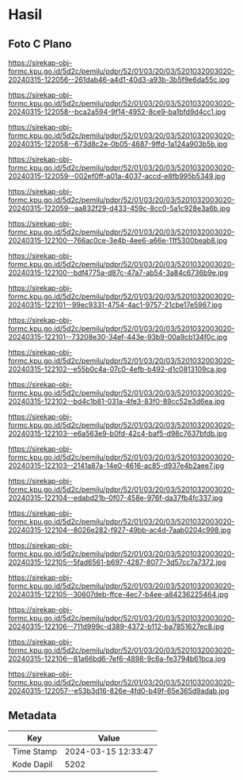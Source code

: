 # Hasil

## Foto C Plano

https://sirekap-obj-formc.kpu.go.id/5d2c/pemilu/pdpr/52/01/03/20/03/5201032003020-20240315-122056--261dab46-a4d1-40d3-a93b-3b5f9e6da55c.jpg

https://sirekap-obj-formc.kpu.go.id/5d2c/pemilu/pdpr/52/01/03/20/03/5201032003020-20240315-122058--bca2a594-9f14-4952-8ce9-ba1bfd9d4cc1.jpg

https://sirekap-obj-formc.kpu.go.id/5d2c/pemilu/pdpr/52/01/03/20/03/5201032003020-20240315-122058--673d8c2e-0b05-4687-9ffd-1a124a903b5b.jpg

https://sirekap-obj-formc.kpu.go.id/5d2c/pemilu/pdpr/52/01/03/20/03/5201032003020-20240315-122059--002ef0ff-a01a-4037-accd-e8fb995b5349.jpg

https://sirekap-obj-formc.kpu.go.id/5d2c/pemilu/pdpr/52/01/03/20/03/5201032003020-20240315-122059--aa832f29-d433-459c-8cc0-5a1c928e3a6b.jpg

https://sirekap-obj-formc.kpu.go.id/5d2c/pemilu/pdpr/52/01/03/20/03/5201032003020-20240315-122100--766ac0ce-3e4b-4ee6-a66e-11f5300beab8.jpg

https://sirekap-obj-formc.kpu.go.id/5d2c/pemilu/pdpr/52/01/03/20/03/5201032003020-20240315-122100--bdf4775a-d87c-47a7-ab54-3a84c6736b9e.jpg

https://sirekap-obj-formc.kpu.go.id/5d2c/pemilu/pdpr/52/01/03/20/03/5201032003020-20240315-122101--99ec9331-4754-4ac1-9757-21cbe17e5967.jpg

https://sirekap-obj-formc.kpu.go.id/5d2c/pemilu/pdpr/52/01/03/20/03/5201032003020-20240315-122101--73208e30-34ef-443e-93b9-00a9cb134f0c.jpg

https://sirekap-obj-formc.kpu.go.id/5d2c/pemilu/pdpr/52/01/03/20/03/5201032003020-20240315-122102--e55b0c4a-07c0-4efb-b492-d1c0813109ca.jpg

https://sirekap-obj-formc.kpu.go.id/5d2c/pemilu/pdpr/52/01/03/20/03/5201032003020-20240315-122102--bd4c1b81-031a-4fe3-83f0-89cc52e3d6ea.jpg

https://sirekap-obj-formc.kpu.go.id/5d2c/pemilu/pdpr/52/01/03/20/03/5201032003020-20240315-122103--e6a563e9-b0fd-42c4-baf5-d98c7637bfdb.jpg

https://sirekap-obj-formc.kpu.go.id/5d2c/pemilu/pdpr/52/01/03/20/03/5201032003020-20240315-122103--2141a87a-14e0-4616-ac85-d937e4b2aee7.jpg

https://sirekap-obj-formc.kpu.go.id/5d2c/pemilu/pdpr/52/01/03/20/03/5201032003020-20240315-122104--edabd21b-0f07-458e-976f-da37fb4fc337.jpg

https://sirekap-obj-formc.kpu.go.id/5d2c/pemilu/pdpr/52/01/03/20/03/5201032003020-20240315-122104--8026e282-f927-49bb-ac4d-7aab0204c998.jpg

https://sirekap-obj-formc.kpu.go.id/5d2c/pemilu/pdpr/52/01/03/20/03/5201032003020-20240315-122105--5fad6561-b697-4287-8077-3d57cc7a7372.jpg

https://sirekap-obj-formc.kpu.go.id/5d2c/pemilu/pdpr/52/01/03/20/03/5201032003020-20240315-122105--30607deb-ffce-4ec7-b4ee-a84236225464.jpg

https://sirekap-obj-formc.kpu.go.id/5d2c/pemilu/pdpr/52/01/03/20/03/5201032003020-20240315-122106--711d999c-d389-4372-b112-ba7851627ec8.jpg

https://sirekap-obj-formc.kpu.go.id/5d2c/pemilu/pdpr/52/01/03/20/03/5201032003020-20240315-122106--81a66bd6-7ef6-4898-9c6a-fe3794b61bca.jpg

https://sirekap-obj-formc.kpu.go.id/5d2c/pemilu/pdpr/52/01/03/20/03/5201032003020-20240315-122057--e53b3d16-826e-4fd0-b49f-65e365d9adab.jpg


## Metadata

| Key        | Value               |
| ---------- | ------------------- |
| Time Stamp | 2024-03-15 12:33:47 |
| Kode Dapil | 5202                |



